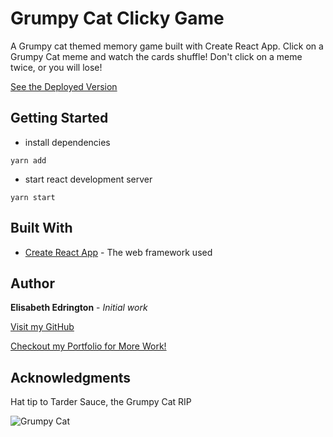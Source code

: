 # Grumpy Cat Clicky Game

A Grumpy cat themed memory game built with Create React App. Click on a Grumpy Cat meme and watch the cards shuffle! Don't click on a meme twice, or you will lose!

[See the Deployed Version](https://nameless-sands-19428.herokuapp.com)
## Getting Started

* install dependencies
```
yarn add
```

* start react development server
```
yarn start
```


## Built With

* [Create React App](https://github.com/facebook/create-react-app) - The web framework used


## Author

**Elisabeth Edrington** - *Initial work*

[Visit my GitHub](https://github.com/edringtondc)

[Checkout my Portfolio for More Work!](http://elisabethedrington.com/)


## Acknowledgments

Hat tip to Tarder Sauce, the Grumpy Cat RIP

![Grumpy Cat](https://cdn.cnn.com/cnnnext/dam/assets/190517064417-01-grumpy-cat-file-exlarge-169.jpg)



